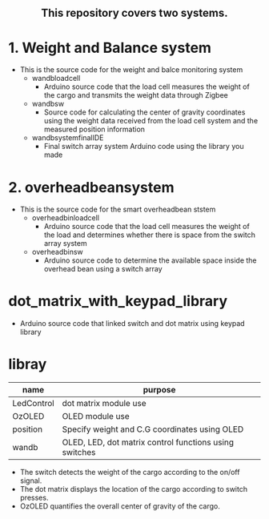 <div align="center">
  <p align="center">
   <h2>This repository covers two systems.</h2>
  </p>
</div>

# 1. Weight and Balance system
* This is the source code for the weight and balce monitoring system
  * wandbloadcell
    * Arduino source code that the load cell measures the weight of the cargo and transmits the weight data through Zigbee
  * wandbsw
    * Source code for calculating the center of gravity coordinates using the weight data received from the load cell system and the measured position information
  * wandbsystemfinalIDE
    * Final switch array system Arduino code using the library you made
# 2. overheadbeansystem
* This is the source code for the smart overheadbean ststem
  * overheadbinloadcell
    * Arduino source code that the load cell measures the weight of the load and determines whether there is space from the switch array system
  * overheadbinsw
    * Arduino source code to determine the available space inside the overhead bean using a switch array
# dot_matrix_with_keypad_library
* Arduino source code that linked switch and dot matrix using keypad library

# libray
name | purpose
--- | --- |
LedControl | dot matrix module use |
OzOLED | OLED module use |
position | Specify weight and C.G coordinates using OLED |
wandb | OLED, LED, dot matrix control functions using switches |

* The switch detects the weight of the cargo according to the on/off signal.
* The dot matrix displays the location of the cargo according to switch presses.
* OzOLED quantifies the overall center of gravity of the cargo.

